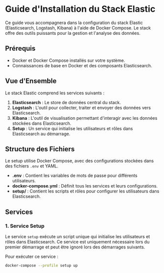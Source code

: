 # Guide d'Installation du Stack Elastic

Ce guide vous accompagnera dans la configuration du stack Elastic (Elasticsearch, Logstash, Kibana) à l'aide de Docker Compose. Le stack offre des outils puissants pour la gestion et l'analyse des données.

## Prérequis

- Docker et Docker Compose installés sur votre système.
- Connaissances de base en Docker et des composants Elasticsearch.

## Vue d'Ensemble

Le stack Elastic comprend les services suivants :

1. **Elasticsearch** : Le store de données central du stack.
2. **Logstash** : L'outil pour collecter, traiter et envoyer des données vers Elasticsearch.
3. **Kibana** : L'outil de visualisation permettant d'interagir avec les données stockées dans Elasticsearch.
4. **Setup** : Un service qui initialise les utilisateurs et rôles dans Elasticsearch au démarrage.

## Structure des Fichiers

Le setup utilise Docker Compose, avec des configurations stockées dans des fichiers `.env` et YAML.

- **.env** : Contient les variables de mots de passe pour différents utilisateurs.
- **docker-compose.yml** : Définit tous les services et leurs configurations.
- **setup/** : Contient les scripts et rôles pour configurer les utilisateurs dans Elasticsearch.

## Services

### 1. Service Setup

Le service `setup` exécute un script unique qui initialise les utilisateurs et rôles dans Elasticsearch. Ce service est uniquement nécessaire lors du premier démarrage et peut être ignoré lors des démarrages suivants.

Pour exécuter ce service :

```bash
docker-compose --profile setup up

